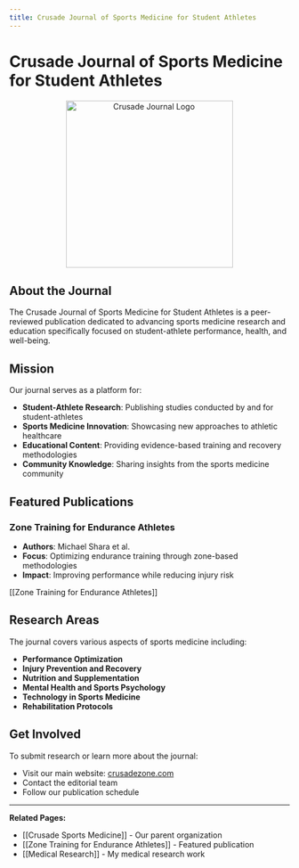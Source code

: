 ```yaml
---
title: Crusade Journal of Sports Medicine for Student Athletes
---
```


# Crusade Journal of Sports Medicine for Student Athletes

<div style="text-align: center;">
    <img src="./homeReferences/crusadejournalLogo.png" alt="Crusade Journal Logo" width="300">
</div>

## About the Journal

The Crusade Journal of Sports Medicine for Student Athletes is a peer-reviewed publication dedicated to advancing sports medicine research and education specifically focused on student-athlete performance, health, and well-being.

## Mission

Our journal serves as a platform for:

- **Student-Athlete Research**: Publishing studies conducted by and for student-athletes
- **Sports Medicine Innovation**: Showcasing new approaches to athletic healthcare
- **Educational Content**: Providing evidence-based training and recovery methodologies
- **Community Knowledge**: Sharing insights from the sports medicine community

## Featured Publications

### Zone Training for Endurance Athletes
- **Authors**: Michael Shara et al.
- **Focus**: Optimizing endurance training through zone-based methodologies
- **Impact**: Improving performance while reducing injury risk

[[Zone Training for Endurance Athletes]]

## Research Areas

The journal covers various aspects of sports medicine including:

- **Performance Optimization**
- **Injury Prevention and Recovery**
- **Nutrition and Supplementation**
- **Mental Health and Sports Psychology**
- **Technology in Sports Medicine**
- **Rehabilitation Protocols**

## Get Involved

To submit research or learn more about the journal:

- Visit our main website: [crusadezone.com](https://www.crusadezone.com/)
- Contact the editorial team
- Follow our publication schedule

---

**Related Pages:**
- [[Crusade Sports Medicine]] - Our parent organization
- [[Zone Training for Endurance Athletes]] - Featured publication
- [[Medical Research]] - My medical research work
